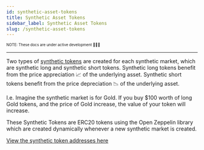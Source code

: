 ```yaml
---
id: synthetic-asset-tokens
title: Synthetic Asset Tokens
sidebar_label: Synthetic Asset Tokens
slug: /synthetic-asset-tokens
---
```


<sub><sup> NOTE: These docs are under active development 👷‍♀️👷 </sup></sub>

---

Two types of [synthetic tokens](/docs/faqs#what-is-a-synthetic-asset) are created for each synthetic market, which are synthetic long and synthetic short tokens. Synthetic long tokens benefit from the price appreciation 📈 of the underlying asset. Synthetic short tokens benefit from the price depreciation 📉 of the underlying asset.

I.e. Imagine the synthetic market is for Gold. If you buy $100 worth of long Gold tokens, and the price of Gold increase, the value of your token will increase.

These Synthetic Tokens are ERC20 tokens using the Open Zeppelin library which are created dynamically whenever a new synthetic market is created.

[View the synthetic token addresses here](/docs/addresses)
